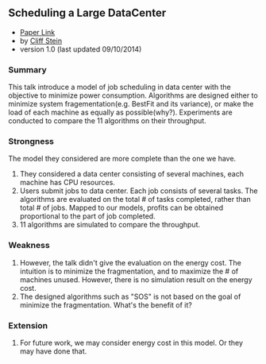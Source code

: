 Scheduling a Large DataCenter
----

- [Paper Link](http://www.nii.ac.jp/shonan/seminar011/files/2012/02/stein.pdf)
- by [Cliff Stein](http://www.columbia.edu/~cs2035/)
- version 1.0 (last updated 09/10/2014)

### Summary
This talk introduce a model of job scheduling in data center with the objective to minimize power consumption. Algorithms are designed either to minimize system fragementation(e.g. BestFit and its variance), or make the load of each machine as equally as possible(why?). Experiments are conducted to compare the 11 algorithms on their throughput.  

### Strongness
The model they considered are more complete than the one we have.

1. They considered a data center consisting of several machines, each machine has CPU resources.
2. Users submit jobs to data center. Each job consists of several tasks. The algorithms  are evaluated on the total # of tasks completed, rather than total # of jobs. Mapped to our models, profits can be obtained proportional to the part of job completed.
3. 11 algorithms are simulated to compare the throughput.

### Weakness
1. However, the talk didn't give the evaluation on the energy cost. The intuition is to minimize the fragmentation, and to maximize the # of machines unused.  However, 
there is no simulation result on the energy cost. 
2. The designed algorithms such as "SOS" is not based on the goal of minimize the fragmentation. What's the benefit of it?

### Extension
1. For future work, we may consider energy cost in this model. Or they may have done that.
